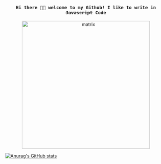 <h4 align="center"><samp> Hi there 👋🏻 welcome to my Github! I like to write in <s>Javascript</s> Code</samp></h4>
<p align="center">
  <img src="https://i.pinimg.com/originals/78/2d/8a/782d8a4346ab154282ec2e8dbb826e00.gif" alt="matrix"  width="400px"/>
</p>

[![Anurag's GitHub stats](https://github-readme-stats.vercel.app/api?username=antonnazarenko&theme=radical)](https://github.com/anuraghazra/github-readme-stats)
<!--
**AntonNazarenko/AntonNazarenko** is a ✨ _special_ ✨ repository because its `README.md` (this file) appears on your GitHub profile.
Here are some ideas to get you started:

- 🔭 I’m currently working on ...
- 🌱 I’m currently learning ...
- 👯 I’m looking to collaborate on ...
- 🤔 I’m looking for help with ...
- 💬 Ask me about ...
- 📫 How to reach me: ...
- 😄 Pronouns: ...
- ⚡ Fun fact: ...
-->
